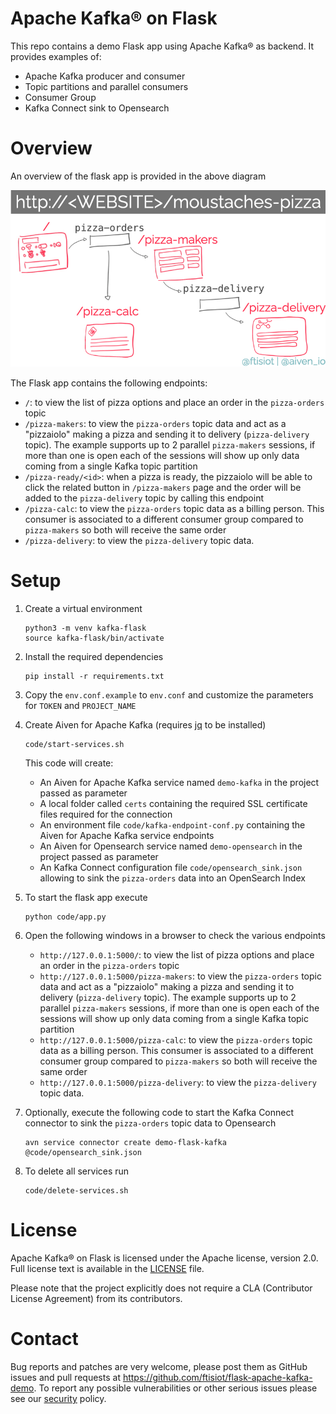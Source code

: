 Apache Kafka® on Flask
======================
This repo contains a demo Flask app using Apache Kafka® as backend. It provides examples of:

* Apache Kafka producer and consumer
* Topic partitions and parallel consumers
* Consumer Group
* Kafka Connect sink to Opensearch

Overview
========
An overview of the flask app is provided in the above diagram

![Flow of the Flask app](img/overall-diagram.jpg)

The Flask app contains the following endpoints:

* `/`: to view the list of pizza options and place an order in the `pizza-orders` topic
* `/pizza-makers`: to view the `pizza-orders` topic data and act as a "pizzaiolo" making a pizza and sending it to delivery (`pizza-delivery` topic). The example supports up to 2 parallel `pizza-makers` sessions, if more than one is open each of the sessions will show up only data coming from a single Kafka topic partition
* `/pizza-ready/<id>`: when a pizza is ready, the pizzaiolo will be able to click the related button in `/pizza-makers` page and the order will be added to the `pizza-delivery` topic by calling this endpoint
* `/pizza-calc`: to view the `pizza-orders` topic data as a billing person. This consumer is associated to a different consumer group compared to `pizza-makers` so both will receive the same order
* `/pizza-delivery`: to view the `pizza-delivery` topic data.

Setup
============

1. Create a virtual environment

   ```
   python3 -m venv kafka-flask
   source kafka-flask/bin/activate
   ```

2. Install the required dependencies

   ```
   pip install -r requirements.txt
   ```

3. Copy the `env.conf.example` to `env.conf` and customize the parameters for `TOKEN` and `PROJECT_NAME`

4. Create Aiven for Apache Kafka (requires [jq](https://stedolan.github.io/jq/) to be installed)

   ```
   code/start-services.sh
   ```

   This code will create:

   * An Aiven for Apache Kafka service named `demo-kafka` in the project passed as parameter
   * A local folder called `certs` containing the required SSL certificate files required for the connection
   * An environment file `code/kafka-endpoint-conf.py` containing the Aiven for Apache Kafka service endpoints
   * An Aiven for Opensearch service named `demo-opensearch` in the project passed as parameter
   * An Kafka Connect configuration file `code/opensearch_sink.json` allowing to sink the `pizza-orders` data into an OpenSearch Index

5. To start the flask app execute

   ```
   python code/app.py
   ```

6. Open the following windows in a browser to check the various endpoints

   * `http://127.0.0.1:5000/`: to view the list of pizza options and place an order in the `pizza-orders` topic
   * `http://127.0.0.1:5000/pizza-makers`: to view the `pizza-orders` topic data and act as a "pizzaiolo" making a pizza and sending it to delivery (`pizza-delivery` topic). The example supports up to 2 parallel `pizza-makers` sessions, if more than one is open each of the sessions will show up only data coming from a single Kafka topic partition
   * `http://127.0.0.1:5000/pizza-calc`: to view the `pizza-orders` topic data as a billing person. This consumer is associated to a different consumer group compared to `pizza-makers` so both will receive the same order
   * `http://127.0.0.1:5000/pizza-delivery`: to view the `pizza-delivery` topic data.

7. Optionally, execute the following code to start the Kafka Connect connector to sink the `pizza-orders` topic data to Opensearch

    ```
    avn service connector create demo-flask-kafka @code/opensearch_sink.json
    ```

8. To delete all services run

   ```
   code/delete-services.sh
   ```


License
============
Apache Kafka® on Flask is licensed under the Apache license, version 2.0. Full license text is available in the [LICENSE](LICENSE) file.

Please note that the project explicitly does not require a CLA (Contributor License Agreement) from its contributors.

Contact
============
Bug reports and patches are very welcome, please post them as GitHub issues and pull requests at https://github.com/ftisiot/flask-apache-kafka-demo. 
To report any possible vulnerabilities or other serious issues please see our [security](SECURITY.md) policy.
